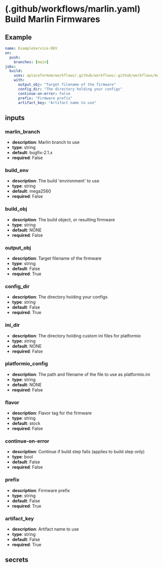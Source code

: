 # (.github/workflows/marlin.yaml) Build Marlin Firmwares

## Example

```yaml
name: ExampleService-DEV
on:
  push:
    branches: [main]
jobs:
  build:
    uses: aplaceformom/workflows/.github/workflows/.github/workflows/marlin.yaml@main
    with:
      output_obj: "Target filename of the firmware"
      config_dir: "The directory holding your configs"
      continue-on-error: False
      prefix: "Firmware prefix"
      artifact_key: "Artifact name to use"
```

## inputs

### marlin_branch

- **description**: Marlin branch to use
- **type**: string
- **default**: bugfix-2.1.x
- **required**: False

### build_env

- **description**: The build 'environment' to use
- **type**: string
- **default**: mega2560
- **required**: False

### build_obj

- **description**: The build object, or resulting firmware
- **type**: string
- **default**: NONE
- **required**: False

### output_obj

- **description**: Target filename of the firmware
- **type**: string
- **default**: False
- **required**: True

### config_dir

- **description**: The directory holding your configs
- **type**: string
- **default**: False
- **required**: True

### ini_dir

- **description**: The directory holding custom ini files for platformio
- **type**: string
- **default**: NONE
- **required**: False

### platformio_config

- **description**: The path and filename of the file to use as platformio.ini
- **type**: string
- **default**: NONE
- **required**: False

### flavor

- **description**: Flavor tag for the firmware
- **type**: string
- **default**: stock
- **required**: False

### continue-on-error

- **description**: Continue if build step fails (applies to build step only)
- **type**: bool
- **default**: False
- **required**: False

### prefix

- **description**: Firmware prefix
- **type**: string
- **default**: False
- **required**: True

### artifact_key

- **description**: Artifact name to use
- **type**: string
- **default**: False
- **required**: True

## secrets
